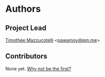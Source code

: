 # Authors

## Project Lead
[Timothée Mazzucotelli](https://gitlab.com/pawamoy) &lt;pawamoy@pm.me&gt;

## Contributors
None yet. [Why not be the first?](CONTRIBUTING.md)
